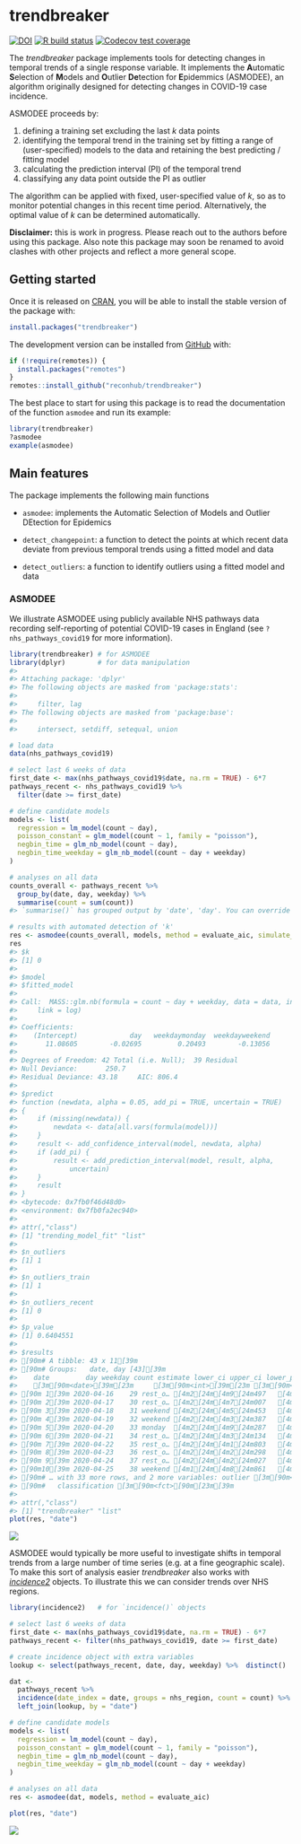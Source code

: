 
<!-- README.md is generated from README.Rmd. Please edit that file -->

# trendbreaker

<!-- badges: start -->

[![DOI](https://zenodo.org/badge/DOI/10.5281/zenodo.3888494.svg)](https://doi.org/10.5281/zenodo.3888494)
[![R build
status](https://github.com/reconhub/trendbreaker/workflows/R-CMD-check/badge.svg)](https://github.com/reconhub/trendbreaker/actions)
[![Codecov test
coverage](https://codecov.io/gh/reconhub/trendbreaker/branch/master/graph/badge.svg)](https://codecov.io/gh/reconhub/trendbreaker?branch=master)
<!-- badges: end -->

The *trendbreaker* package implements tools for detecting changes in
temporal trends of a single response variable. It implements the
**A**utomatic **S**election of **M**odels and **O**utlier **De**tection
for **E**pidemmics (ASMODEE), an algorithm originally designed for
detecting changes in COVID-19 case incidence.

ASMODEE proceeds by:

1.  defining a training set excluding the last *k* data points
2.  identifying the temporal trend in the training set by fitting a
    range of (user-specified) models to the data and retaining the best
    predicting / fitting model
3.  calculating the prediction interval (PI) of the temporal trend
4.  classifying any data point outside the PI as outlier

The algorithm can be applied with fixed, user-specified value of *k*, so
as to monitor potential changes in this recent time period.
Alternatively, the optimal value of *k* can be determined automatically.

**Disclaimer:** this is work in progress. Please reach out to the
authors before using this package. Also note this package may soon be
renamed to avoid clashes with other projects and reflect a more general
scope.

## Getting started

Once it is released on [CRAN](https://CRAN.R-project.org), you will be
able to install the stable version of the package with:

``` r
install.packages("trendbreaker")
```

The development version can be installed from
[GitHub](https://github.com/) with:

``` r
if (!require(remotes)) {
  install.packages("remotes")
}
remotes::install_github("reconhub/trendbreaker")
```

The best place to start for using this package is to read the
documentation of the function `asmodee` and run its example:

``` r
library(trendbreaker)
?asmodee
example(asmodee)
```

## Main features

The package implements the following main functions

  - `asmodee`: implements the Automatic Selection of Models and Outlier
    DEtection for Epidemics

  - `detect_changepoint`: a function to detect the points at which
    recent data deviate from previous temporal trends using a fitted
    model and data

  - `detect_outliers`: a function to identify outliers using a fitted
    model and data

### ASMODEE

We illustrate ASMODEE using publicly available NHS pathways data
recording self-reporting of potential COVID-19 cases in England (see
`?nhs_pathways_covid19` for more information).

``` r
library(trendbreaker) # for ASMODEE
library(dplyr)        # for data manipulation
#> 
#> Attaching package: 'dplyr'
#> The following objects are masked from 'package:stats':
#> 
#>     filter, lag
#> The following objects are masked from 'package:base':
#> 
#>     intersect, setdiff, setequal, union

# load data
data(nhs_pathways_covid19)

# select last 6 weeks of data
first_date <- max(nhs_pathways_covid19$date, na.rm = TRUE) - 6*7
pathways_recent <- nhs_pathways_covid19 %>%
  filter(date >= first_date)

# define candidate models
models <- list(
  regression = lm_model(count ~ day),
  poisson_constant = glm_model(count ~ 1, family = "poisson"),
  negbin_time = glm_nb_model(count ~ day),
  negbin_time_weekday = glm_nb_model(count ~ day + weekday)
)

# analyses on all data
counts_overall <- pathways_recent %>%
  group_by(date, day, weekday) %>%
  summarise(count = sum(count))
#> `summarise()` has grouped output by 'date', 'day'. You can override using the `.groups` argument.

# results with automated detection of 'k'
res <- asmodee(counts_overall, models, method = evaluate_aic, simulate_pi = TRUE)
res
#> $k
#> [1] 0
#> 
#> $model
#> $fitted_model
#> 
#> Call:  MASS::glm.nb(formula = count ~ day + weekday, data = data, init.theta = 43.15973225, 
#>     link = log)
#> 
#> Coefficients:
#>    (Intercept)             day   weekdaymonday  weekdayweekend  
#>       11.08605        -0.02695         0.20493        -0.13056  
#> 
#> Degrees of Freedom: 42 Total (i.e. Null);  39 Residual
#> Null Deviance:       250.7 
#> Residual Deviance: 43.18     AIC: 806.4
#> 
#> $predict
#> function (newdata, alpha = 0.05, add_pi = TRUE, uncertain = TRUE) 
#> {
#>     if (missing(newdata)) {
#>         newdata <- data[all.vars(formula(model))]
#>     }
#>     result <- add_confidence_interval(model, newdata, alpha)
#>     if (add_pi) {
#>         result <- add_prediction_interval(model, result, alpha, 
#>             uncertain)
#>     }
#>     result
#> }
#> <bytecode: 0x7fb0f46d48d0>
#> <environment: 0x7fb0fa2ec940>
#> 
#> attr(,"class")
#> [1] "trending_model_fit" "list"              
#> 
#> $n_outliers
#> [1] 1
#> 
#> $n_outliers_train
#> [1] 1
#> 
#> $n_outliers_recent
#> [1] 0
#> 
#> $p_value
#> [1] 0.6404551
#> 
#> $results
#> [90m# A tibble: 43 x 11[39m
#> [90m# Groups:   date, day [43][39m
#>    date         day weekday count estimate lower_ci upper_ci lower_pi upper_pi
#>    [3m[90m<date>[39m[23m     [3m[90m<int>[39m[23m [3m[90m<fct>[39m[23m   [3m[90m<int>[39m[23m    [3m[90m<dbl>[39m[23m    [3m[90m<dbl>[39m[23m    [3m[90m<dbl>[39m[23m    [3m[90m<dbl>[39m[23m    [3m[90m<dbl>[39m[23m
#> [90m 1[39m 2020-04-16    29 rest_o… [4m2[24m[4m9[24m497   [4m2[24m[4m9[24m866.   [4m2[24m[4m6[24m976.   [4m3[24m[4m3[24m066.    [4m1[24m[4m9[24m529    [4m4[24m[4m3[24m643
#> [90m 2[39m 2020-04-17    30 rest_o… [4m2[24m[4m7[24m007   [4m2[24m[4m9[24m072.   [4m2[24m[4m6[24m337.   [4m3[24m[4m2[24m091.    [4m1[24m[4m9[24m067    [4m4[24m[4m2[24m355
#> [90m 3[39m 2020-04-18    31 weekend [4m2[24m[4m5[24m453   [4m2[24m[4m4[24m835.   [4m2[24m[4m2[24m200.   [4m2[24m[4m7[24m783.    [4m1[24m[4m6[24m071    [4m3[24m[4m6[24m671
#> [90m 4[39m 2020-04-19    32 weekend [4m2[24m[4m3[24m387   [4m2[24m[4m4[24m175.   [4m2[24m[4m1[24m659.   [4m2[24m[4m6[24m983.    [4m1[24m[4m5[24m679    [4m3[24m[4m5[24m615
#> [90m 5[39m 2020-04-20    33 monday  [4m2[24m[4m9[24m287   [4m3[24m[4m2[24m913.   [4m2[24m[4m8[24m548.   [4m3[24m[4m7[24m944.    [4m2[24m[4m0[24m668    [4m5[24m[4m0[24m079
#> [90m 6[39m 2020-04-21    34 rest_o… [4m2[24m[4m3[24m134   [4m2[24m[4m6[24m101.   [4m2[24m[4m3[24m915.   [4m2[24m[4m8[24m486.    [4m1[24m[4m7[24m313    [4m3[24m[4m7[24m599
#> [90m 7[39m 2020-04-22    35 rest_o… [4m2[24m[4m1[24m803   [4m2[24m[4m5[24m407.   [4m2[24m[4m3[24m341.   [4m2[24m[4m7[24m656.    [4m1[24m[4m6[24m897    [4m3[24m[4m6[24m502
#> [90m 8[39m 2020-04-23    36 rest_o… [4m2[24m[4m2[24m298   [4m2[24m[4m4[24m731.   [4m2[24m[4m2[24m779.   [4m2[24m[4m6[24m851.    [4m1[24m[4m6[24m490    [4m3[24m[4m5[24m441
#> [90m 9[39m 2020-04-24    37 rest_o… [4m2[24m[4m2[24m027   [4m2[24m[4m4[24m074.   [4m2[24m[4m2[24m227.   [4m2[24m[4m6[24m073.    [4m1[24m[4m6[24m091    [4m3[24m[4m4[24m414
#> [90m10[39m 2020-04-25    38 weekend [4m1[24m[4m8[24m861   [4m2[24m[4m0[24m565.   [4m1[24m[4m8[24m640.   [4m2[24m[4m2[24m689.    [4m1[24m[4m3[24m493    [4m2[24m[4m9[24m949
#> [90m# … with 33 more rows, and 2 more variables: outlier [3m[90m<lgl>[90m[23m,[39m
#> [90m#   classification [3m[90m<fct>[90m[23m[39m
#> 
#> attr(,"class")
#> [1] "trendbreaker" "list"
plot(res, "date")
```

<img src="man/figures/README-asmodee-1.png" style="display: block; margin: auto;" />

ASMODEE would typically be more useful to investigate shifts in temporal
trends from a large number of time series (e.g. at a fine geographic
scale). To make this sort of analysis easier *trendbreaker* also works
with [*incidence2*](https://github.com/reconhub/incidence2/) objects. To
illustrate this we can consider trends over NHS regions.

``` r
library(incidence2)   # for `incidence()` objects

# select last 6 weeks of data
first_date <- max(nhs_pathways_covid19$date, na.rm = TRUE) - 6*7
pathways_recent <- filter(nhs_pathways_covid19, date >= first_date)

# create incidence object with extra variables
lookup <- select(pathways_recent, date, day, weekday) %>%  distinct()

dat <-
  pathways_recent %>%
  incidence(date_index = date, groups = nhs_region, count = count) %>%
  left_join(lookup, by = "date")

# define candidate models
models <- list(
  regression = lm_model(count ~ day),
  poisson_constant = glm_model(count ~ 1, family = "poisson"),
  negbin_time = glm_nb_model(count ~ day),
  negbin_time_weekday = glm_nb_model(count ~ day + weekday)
)

# analyses on all data
res <- asmodee(dat, models, method = evaluate_aic)

plot(res, "date")
```

<img src="man/figures/README-incidence2-1.png" style="display: block; margin: auto;" />
